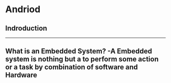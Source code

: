 # Andriod
## Indroduction
---
 What is an Embedded System?
 -A Embedded system is nothing but a to perform some action or a task by combination of software and Hardware
---


